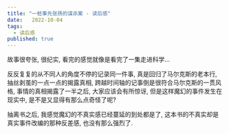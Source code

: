 ```yaml
---
title: "一桩事先张扬的谋杀案 - 读后感"
date:   2022-10-04
tags:
  - 读后感
published: true
---
```



故事很夸张, 很纪实, 看完的感觉就像是看完了一集走进科学…

反反复复的从不同人的角度不停的记录同一件事, 真是回归了马尔克斯的老本行, 抽丝剥茧的一点一点的揭露真相, 跨越时间轴的记事倒是很符合马尔克斯的一贯风格, 事情的真相揭露了一半之后, 大家应该会有所惊讶, 但是这样魔幻的事件发生在现实中, 是不是又显得有那么点奇怪了呢? 

抽离书之后, 我感觉魔幻的不真实感已经蔓延的到处都是了, 这本书的不真实却是真实事件改编的那种反差感, 也没有那么强烈了.
